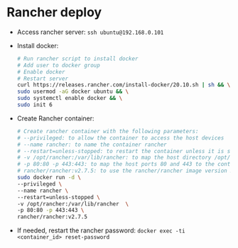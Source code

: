 # Rancher deploy

- Access rancher server: `ssh ubuntu@192.168.0.101`
- Install docker:

  ```sh
  # Run rancher script to install docker
  # Add user to docker group
  # Enable docker
  # Restart server
  curl https://releases.rancher.com/install-docker/20.10.sh | sh && \
  sudo usermod -aG docker ubuntu && \
  sudo systemctl enable docker && \
  sudo init 6
  ```

- Create Rancher container:

  ```sh
  # Create rancher container with the following parameters:
  # --privileged: to allow the container to access the host devices
  # --name rancher: to name the container rancher
  # --restart=unless-stopped: to restart the container unless it is stopped
  # -v /opt/rancher:/var/lib/rancher: to map the host directory /opt/rancher to the container directory /var/lib/rancher
  # -p 80:80 -p 443:443: to map the host ports 80 and 443 to the container ports 80 and 443
  # rancher/rancher:v2.7.5: to use the rancher/rancher image version 2.7.5
  sudo docker run -d \
  --privileged \
  --name rancher \
  --restart=unless-stopped \
  -v /opt/rancher:/var/lib/rancher  \
  -p 80:80 -p 443:443 \
  rancher/rancher:v2.7.5

  ```

- If needed, restart the rancher password: `docker exec -ti <container_id> reset-password`
